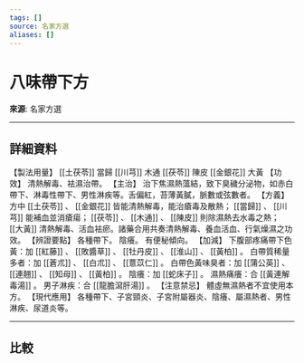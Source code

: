 ```yaml
---
tags: []
source: 名家方選
aliases: []
---
```


# 八味帶下方

**來源**: 名家方選  

---

## 詳細資料
【製法用量】 [[土茯苓]] 當歸 [[川芎]] 木通 [[茯苓]] 陳皮 [[金銀花]] 大黃
【功效】
清熱解毒、袪濕治帶。
【主治】
治下焦濕熱薀結，致下臭穢分泌物，如赤白帶下、淋毒性帶下、男性淋疾等。舌偏紅，苔薄黃膩，脈數或弦數者。
【方義】
方中 [[土茯苓]] 、 [[金銀花]] 皆能清熱解毒，能治瘡毒及散熱； [[當歸]] 、 [[川芎]] 能補血並消瘡瘍； [[茯苓]] 、 [[木通]] 、 [[陳皮]] 則除濕熱去水毒之熱； [[大黃]] 清熱解毒、活血袪瘀。諸藥合用共奏清熱解毒、養血活血、行氣燥濕之功效。
【辨證要點】
各種帶下。
陰癢。
有便秘傾向。
【加減】
下腹部疼痛帶下色黃：加 [[紅藤]] 、 [[敗醬草]] 、 [[牡丹皮]] 、 [[淮山]] 、 [[黃柏]] 。
白帶質稀量多者：加 [[蒼朮]] 、 [[白朮]] 、 [[薏苡仁]] 。
白帶色黃味臭者：加 [[蒲公英]] 、 [[連翹]] 、 [[知母]] 、 [[黃柏]] 。
陰癢：加 [[蛇床子]] 。
濕熱痛癢：合 [[黃連解毒湯]] 。
男子淋疾：合 [[龍膽瀉肝湯]] 。
【注意禁忌】
體虛無濕熱者不宜使用本方。
【現代應用】
各種帶下、子宮頸炎、子宮附屬器炎、陰癢、屬濕熱者、男性淋疾、尿道炎等。

---

## 比較
